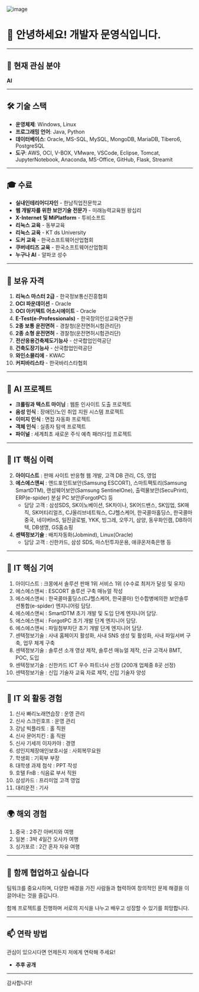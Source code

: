 ![image](https://github.com/user-attachments/assets/81e60655-96a8-455b-864f-fc12dd15d15d) 
# 👋 안녕하세요! 개발자 문영식입니다.

---

## 🌱 현재 관심 분야
**AI**

---

## 🛠️ 기술 스택
- **운영체제**: Windows, Linux
- **프로그래밍 언어**: Java, Python
- **데이터베이스**: Oracle, MS-SQL, MySQL, MongoDB, MariaDB, Tibero6, PostgreSQL
- **도구**: AWS, OCI, V-BOX, VMware, VSCode, Eclipse, Tomcat, JupyterNotebook, Anaconda, MS-Office, GitHub, Flask, Streamit

---

## 🎓 수료
- **실내인테리어디자인** - 한남직업전문학교
- **웹 개발자를 위한 보안기술 전문가** - 미래능력교육원 왕십리
- **X-Internet 및 MiPlatform** - 투비소프트
- **리눅스 교육** - 동부교육
- **리눅스 교육** - KT ds University
- **도커 교육** - 한국소프트웨어산업협회
- **쿠버네티즈 교육** - 한국소프트웨어산업협회
- **누구나 AI** - 알파코 성수

---

## 📜 보유 자격
1. **리눅스 마스터 2급** - 한국정보통신진흥협회
3. **OCI 파운데이션** - Oracle
2. **OCI 아키텍트 어소시에이트** - Oracle
4. **E-Test(e-Professionals)** - 한국창의인성교육연구원
5. **2종 보통 운전면허** - 경찰청(운전면허시험관리단)
6. **2종 소형 운전면허** - 경찰청(운전면허시험관리단)
7. **전산응용건축제도기능사** - 산국합업인력공단
8. **건축도장기능사** - 산국합업인력공단
9. **와인소믈리에** - KWAC
10. **커피바리스타** - 한국바리스타협회

---

## 📂 AI 프로젝트
- **크롤링과 텍스트 마이닝** : 웹툰 인사이트 도출 프로젝트
- **음성 인식** : 장애인/노인 취업 지원 시스템 프로젝트
- **이미지 인식** : 면접 자동화 프로젝트
- **객체 인식** : 실종자 탐색 프로젝트
- **파이널** : 세계최초 새로운 주식 예측 패러다임 프로젝트

---

## 👀 IT 핵심 이력
2. **아이디스트** : 판매 사이트 반응형 웹 개발, 고객 DB 관리, CS, 영업
3. **에스에스앤씨** : 엔드포인트보안(Samsung ESCORT), 스마트팩토리(Samsung SmartDTM), 랜섬웨어보안(Samsung SentinelOne), 출력물보안(SecuPrint), ERP(e-spider) 분실 PC 보안(ForgotPC) 등
   - 담당 고객 : 삼성SDS, SK이노베이션, SK차이나, SK어드밴스, SK임업, SK매직, SK머티리얼즈, CJ올리브네트웍스, CJ헬스케어, 한국콜마홀딩스, 한국콜마중국, 네이버InS, 일진글로벌, YKK, 빙그레, 오뚜기, 삼양, 동우화인캠, DB하이텍, DB생명, GS홈쇼핑
4. **센텍정보기술** : 배치자동화(Jobmind), Linux(Oracle)
   - 담당 고객 : 신한카드, 삼성 SDS, 마스턴투자운용, 애큐온저축은행 등

---

## 🌟 IT 핵심 기여
1. 아이디스트 : 크몽에서 솔루션 판매 1위 서비스 1위 (수수료 최저가 달성 및 유지)
2. 에스에스앤씨 : ESCORT 솔루션 구축 매뉴얼 작성
3. 에스에스앤씨 : 한국콜마홀딩스(CJ헬스케어, 한국콜마) 인수합병에의한 보안솔루션통합(e-spider) 엔지니어링 담당.
4. 에스에스앤씨 : SmartDTM 초기 개발 및 도입 단계 엔지니어 담당.
5. 에스에스앤씨 : ForgotPC 초기 개발 단계 엔지니어 담당.
6. 에스에스앤씨 : 파일첨부차단 초기 개발 단계 엔지니어 담당.
7. 센텍정보기술 : 사내 홈페이지 활성화, 사내 SNS 생성 및 활성화, 사내 파일서버 구축, 업무 체계 구축
8. 센텍정보기술 : 솔루션 소개 영상 제작, 솔루션 매뉴얼 제작, 신규 고객사 BMT, POC, 도입
9. 센텍정보기술 : 신한카드 ICT 우수 파트너사 선정 (200개 업체중 8곳 선정)
10. 센텍정보기술 : 신입 기술자 교육 자료 제작, 신입 기술자 양성

---

## 🤝 IT 외 활동 경험
1. 신사 빠리노래연습장 : 운영 관리
2. 신사 스크린호프 : 운영 관리
3. 강남 빅플라토 : 홀 직원
4. 신사 문어치킨 : 홀 직원
5. 신사 기세끼 이자카야 : 경영
6. 성인지체장애인보호시설 : 사회복무요원
7. 학생회 : 기획부 부장
8. 대학생 과제 첨삭 : PPT 작성
9. 호텔 FnB : 식음료 부서 직원
10. 삼성카드 : 프리미엄 고객 영업
11. 대리운전 : 기사

---

## 🌍 해외 경험
1. 중국 : 2주간 아버지와 여행
2. 일본 : 3박 4일간 오사카 여행
3. 싱가포르 : 2간 혼자 자유 여행

---

## 💞️ 함께 협업하고 싶습니다
팀워크를 중요시하며, 다양한 배경을 가진 사람들과 협력하여 창의적인 문제 해결을 이끌어내는 것을 즐깁니다. 

함께 프로젝트를 진행하며 서로의 지식을 나누고 배우고 성장할 수 있기를 희망합니다.

---

## 📫 연락 방법
관심이 있으시다면 언제든지 저에게 연락해 주세요!
- **추후 공개**

---

감사합니다!
